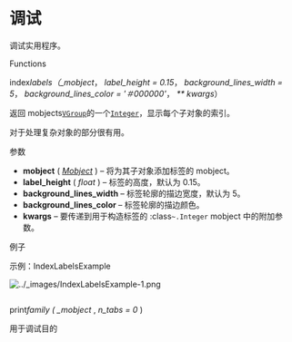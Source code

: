 # 调试

调试实用程序。

Functions

index*labels（\_mobject*， _label_height = 0.15_， _background_lines_width = 5_， _background_lines_color = '＃000000'_， _\*\* kwargs_）

返回 mobjects[`VGroup`]()的一个[`Integer`]()，显示每个子对象的索引。

对于处理复杂对象的部分很有用。

参数

- **mobject** ( [_Mobject_]() ) – 将为其子对象添加标签的 mobject。
- **label_height** ( _float_ ) – 标签的高度，默认为 0.15。
- **background_lines_width** – 标签轮廓的描边宽度，默认为 5。
- **background_lines_color** – 标签轮廓的描边颜色。
- **kwargs** – 要传递到用于构造标签的 :class`~.Integer` mobject 中的附加参数。

例子

示例：IndexLabelsExample 

![../_images/IndexLabelsExample-1.png](../static/IndexLabelsExample-1.png)

```py

```


print*family ( \_mobject* , _n_tabs = 0_ )

用于调试目的
